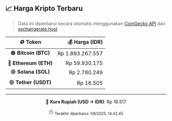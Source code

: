 

<!-- HARGA_KRIPTO -->
## 📈 Harga Kripto Terbaru

> Data ini diperbarui secara otomatis menggunakan [CoinGecko API](https://www.coingecko.com/) dan [exchangerate.host](https://exchangerate.host/)

<div align="center">

| 🪙 Token | 💰 Harga (IDR) |
|:------:|---------------:|
| 🟠 **Bitcoin (BTC)**   | Rp 1.893.267.557 |
| 🔵 **Ethereum (ETH)**  | Rp 59.930.175 |
| 🟣 **Solana (SOL)**    | Rp 2.780.249 |
| 🟢 **Tether (USDT)**   | Rp 16.505 |

---

💱 **Kurs Rupiah (USD → IDR)**: Rp 16.517

🕒 <sub>Terakhir diperbarui: 1/8/2025, 14.42.45</sub>

</div>
<!-- /HARGA_KRIPTO -->